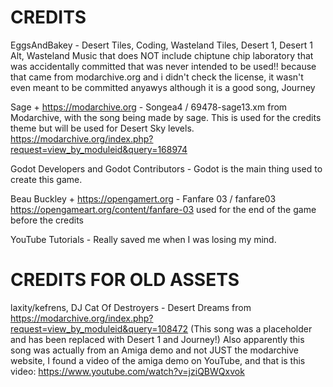 # CREDITS
EggsAndBakey - Desert Tiles, Coding, Wasteland Tiles, Desert 1, Desert 1 Alt, Wasteland Music that does NOT include chiptune chip laboratory that was accidentally committed that was never intended to be used!! because that came from modarchive.org and i didn't check the license, it wasn't even meant to be committed anyawys although it is a good song, Journey

Sage + https://modarchive.org - Songea4 / 69478-sage13.xm from Modarchive, with the song being made by sage. This is used for the credits theme but will be used for Desert Sky levels. https://modarchive.org/index.php?request=view_by_moduleid&query=168974

Godot Developers and Godot Contributors - Godot is the main thing used to create this game.

Beau Buckley + https://opengamert.org - Fanfare 03 / fanfare03 https://opengameart.org/content/fanfare-03 used for the end of the game before the credits

YouTube Tutorials - Really saved me when I was losing my mind.

# CREDITS FOR OLD ASSETS
laxity/kefrens, DJ Cat Of Destroyers - Desert Dreams from https://modarchive.org/index.php?request=view_by_moduleid&query=108472 (This song was a placeholder and has been replaced with Desert 1 and Journey!) Also apparently this song was actually from an Amiga demo and not JUST the modarchive website, I found a video of the amiga demo on YouTube, and that is this video: https://www.youtube.com/watch?v=jziQBWQxvok
